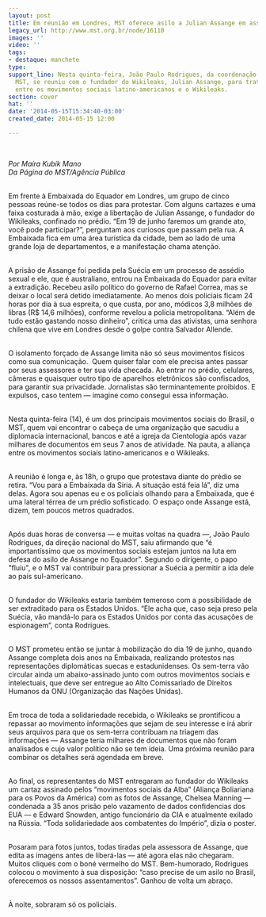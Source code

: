 ```yaml
---
layout: post
title: Em reunião em Londres, MST oferece asilo a Julian Assange em assentamento
legacy_url: http://www.mst.org.br/node/16110
images: ''
video: ''
tags:
- destaque: manchete
type: 
support_line: Nesta quinta-feira, João Paulo Rodrigues, da coordenação nacional do
  MST, se reuniu com o fundador do Wikileaks, Julian Assange, para tratar da aliança
  entre os movimentos sociais latino-americanos e o Wikileaks.
section: cover
hat: ''
date: '2014-05-15T15:34:40-03:00'
created_date: 2014-05-15 12:00

---
```

<p class="MsoNormal"><em><br></em></p><p class="MsoNormal"><em>Por Maíra&nbsp;</em><i>Kubík Mano<br></i><em>Da Página do MST/Agência Pública<br><br type="_moz"></em></p><p class="MsoNormal">Em frente à Embaixada do Equador em Londres, um grupo de cinco pessoas reúne-se todos os dias para protestar. Com alguns cartazes e uma faixa costurada à mão, exige a libertação de Julian Assange, o fundador do Wikileaks, confinado no prédio. “Em 19 de junho faremos um grande ato, você pode participar?”, perguntam aos curiosos que passam pela rua. A Embaixada fica em uma área turística da cidade, bem ao lado de uma grande loja de departamentos, e a manifestação chama atenção.</p><p class="MsoNormal"><br>A prisão de Assange foi pedida pela Suécia em um processo de assédio sexual e ele, que é australiano, entrou na Embaixada do Equador para evitar a extradição. Recebeu asilo político do governo de Rafael Correa, mas se deixar o local será detido imediatamente. Ao menos dois policiais ficam 24 horas por dia à sua espreita, o que custa, por ano, módicos 3,8 milhões de libras (R$ 14,6 milhões), conforme revelou a polícia metropolitana. “Além de tudo estão gastando nosso dinheiro”, critica uma das ativistas, uma senhora chilena que vive em Londres desde o golpe contra Salvador Allende.</p><p class="MsoNormal"><br>O isolamento forçado de Assange limita não só seus movimentos físicos como sua comunicação.&nbsp; Quem quiser falar com ele precisa antes passar por seus assessores e ter sua vida checada. Ao entrar no prédio, celulares, câmeras e quaisquer outro tipo de aparelhos eletrônicos são confiscados, para garantir sua privacidade. Jornalistas são terminantemente proibidos. E expulsos, caso tentem — imagine como consegui essa informação.</p><p class="MsoNormal"><br>Nesta quinta-feira (14), é um dos principais movimentos sociais do Brasil, o MST, quem vai encontrar o cabeça de uma organização que sacudiu a diplomacia internacional, bancos e até a igreja da Cientologia após vazar milhares de documentos em seus 7 anos de atividade. Na pauta, a aliança entre os movimentos sociais latino-americanos e o Wikileaks.</p><p class="MsoNormal"><br>A reunião é longa e, às 18h, o grupo que protestava diante do prédio se retira. “Vou para a Embaixada da Síria. A situação está feia lá”, diz uma delas. Agora sou apenas eu e os policiais olhando para a Embaixada, que é uma lateral térrea de um prédio sofisticado. O espaço onde Assange está, dizem, tem poucos metros quadrados.</p><p class="MsoNormal"><br>Após duas horas de conversa — e muitas voltas na quadra —, João Paulo Rodrigues, da direção nacional do MST, saiu afirmando que “é importantíssimo que os movimentos sociais estejam juntos na luta em defesa do asilo de Assange no Equador”. Segundo o dirigente, o papo "fluiu", e o MST vai contribuir para pressionar a Suécia a permitir a ida dele ao país sul-americano.</p><p class="MsoNormal"><br>O fundador do Wikileaks estaria também temeroso com a possibilidade de ser extraditado para os Estados Unidos. “Ele acha que, caso seja preso pela Suécia, vão mandá-lo para os Estados Unidos por conta das acusações de espionagem”, conta Rodrigues.</p><p class="MsoNormal"><br>O MST prometeu então se juntar à mobilização do dia 19 de junho, quando Assange completa dois anos na Embaixada, realizando protestos nas representações diplomáticas suecas e estadunidenses. Os sem-terra vão circular ainda um abaixo-assinado junto com outros movimentos sociais e intelectuais, que deve ser entregue ao Alto Comissariado de Direitos Humanos da ONU (Organização das Nações Unidas).</p><p class="MsoNormal"><br>Em troca de toda a solidariedade recebida, o Wikileaks se prontificou a repassar ao movimento informações que sejam de seu interesse e irá abrir seus arquivos para que os sem-terra contribuam na triagem das informações — Assange teria milhares de documentos que não foram analisados e cujo valor político não se tem ideia. Uma próxima reunião para combinar os detalhes será agendada em breve.</p><p class="MsoNormal"><br>Ao final, os representantes do MST entregaram ao fundador do Wikileaks um cartaz assinado pelos “movimentos sociais da Alba” (Aliança Boliariana para os Povos da América) com as fotos de Assange, Chelsea Manning — condenada a 35 anos prisão pelo vazamento de dados confidencias dos EUA — e Edward Snowden, antigo funcionário da CIA e atualmente exilado na Rússia. “Toda solidariedade aos combatentes do Império”, dizia o poster.</p><p class="MsoNormal"><br>Posaram para fotos juntos, todas tiradas pela assessora de Assange, que edita as imagens antes de liberá-las — até agora elas não chegaram. Muitos cliques com o boné vermelho do MST. Bem-humorado, Rodrigues colocou o movimento à sua disposição: “caso precise de um asilo no Brasil, oferecemos os nossos assentamentos”. Ganhou de volta um abraço.</p><p class="MsoNormal"><br>À noite, sobraram só os policiais.</p><p class="MsoNormal">&nbsp;</p><p class="MsoNormal">&nbsp;</p>
